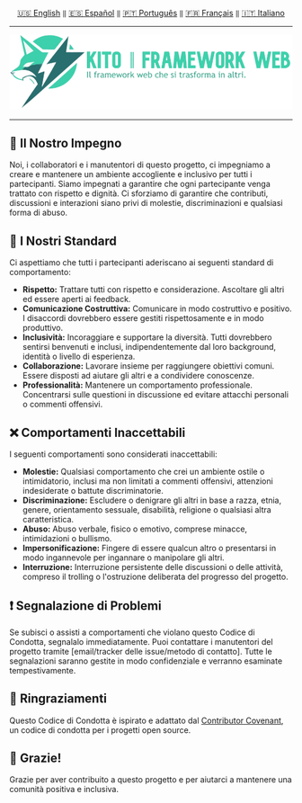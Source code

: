 <div align="center">

[🇺🇸 English](../english/CODE_OF_CONDUCT.md) `‖` [🇪🇸 Español](../español/CODE_OF_CONDUCT.md) `‖` [🇵🇹 Português](../portugues/CODE_OF_CONDUCT.md) `‖` [🇫🇷 Français](../francais/CODE_OF_CONDUCT.md) `‖` [🇮🇹 Italiano](../italiano/CODE_OF_CONDUCT.md)

<hr />

<img src="../../public/static/banners/kito_banner_it.png" alt="Kito Banner" />

<hr />

</div>

## 🥂 Il Nostro Impegno

Noi, i collaboratori e i manutentori di questo progetto, ci impegniamo a creare e mantenere un ambiente accogliente e inclusivo per tutti i partecipanti. Siamo impegnati a garantire che ogni partecipante venga trattato con rispetto e dignità. Ci sforziamo di garantire che contributi, discussioni e interazioni siano privi di molestie, discriminazioni e qualsiasi forma di abuso.

## 🌷 I Nostri Standard

Ci aspettiamo che tutti i partecipanti aderiscano ai seguenti standard di comportamento:

- **Rispetto:** Trattare tutti con rispetto e considerazione. Ascoltare gli altri ed essere aperti ai feedback.
- **Comunicazione Costruttiva:** Comunicare in modo costruttivo e positivo. I disaccordi dovrebbero essere gestiti rispettosamente e in modo produttivo.
- **Inclusività:** Incoraggiare e supportare la diversità. Tutti dovrebbero sentirsi benvenuti e inclusi, indipendentemente dal loro background, identità o livello di esperienza.
- **Collaborazione:** Lavorare insieme per raggiungere obiettivi comuni. Essere disposti ad aiutare gli altri e a condividere conoscenze.
- **Professionalità:** Mantenere un comportamento professionale. Concentrarsi sulle questioni in discussione ed evitare attacchi personali o commenti offensivi.

## ❌ Comportamenti Inaccettabili

I seguenti comportamenti sono considerati inaccettabili:

- **Molestie:** Qualsiasi comportamento che crei un ambiente ostile o intimidatorio, inclusi ma non limitati a commenti offensivi, attenzioni indesiderate o battute discriminatorie.
- **Discriminazione:** Escludere o denigrare gli altri in base a razza, etnia, genere, orientamento sessuale, disabilità, religione o qualsiasi altra caratteristica.
- **Abuso:** Abuso verbale, fisico o emotivo, comprese minacce, intimidazioni o bullismo.
- **Impersonificazione:** Fingere di essere qualcun altro o presentarsi in modo ingannevole per ingannare o manipolare gli altri.
- **Interruzione:** Interruzione persistente delle discussioni o delle attività, compreso il trolling o l'ostruzione deliberata del progresso del progetto.

## ❗ Segnalazione di Problemi

Se subisci o assisti a comportamenti che violano questo Codice di Condotta, segnalalo immediatamente. Puoi contattare i manutentori del progetto tramite [email/tracker delle issue/metodo di contatto]. Tutte le segnalazioni saranno gestite in modo confidenziale e verranno esaminate tempestivamente.

## 🙌 Ringraziamenti

Questo Codice di Condotta è ispirato e adattato dal [Contributor Covenant](https://www.contributor-covenant.org/), un codice di condotta per i progetti open source.

## 🎉 Grazie!

Grazie per aver contribuito a questo progetto e per aiutarci a mantenere una comunità positiva e inclusiva.
